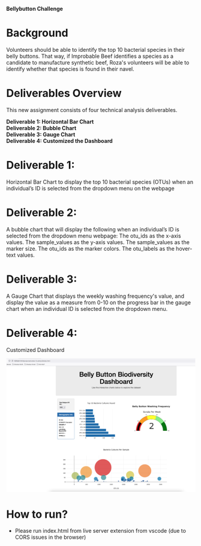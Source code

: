 **Bellybutton Challenge**

# Background
Volunteers should be able to identify the top 10 bacterial species in their belly buttons. That way, if Improbable Beef identifies a species as a candidate to manufacture synthetic beef, Roza's volunteers will be able to identify whether that species is found in their navel.

# Deliverables Overview
This new assignment consists of four technical analysis deliverables. 

**Deliverable 1: Horizontal Bar Chart** <br>
**Deliverable 2: Bubble Chart** <br>
**Deliverable 3: Gauge Chart**<br>
**Deliverable 4: Customized the Dashboard**<br>


# Deliverable 1: 

Horizontal Bar Chart to display the top 10 bacterial species (OTUs) when an individual’s ID is selected from the dropdown menu on the webpage

# Deliverable 2:

A bubble chart that will display the following when an individual’s ID is selected from the dropdown menu webpage:
   The otu_ids as the x-axis values.
   The sample_values as the y-axis values.
   The sample_values as the marker size.
   The otu_ids as the marker colors.
   The otu_labels as the hover-text values.

# Deliverable 3: 

A Gauge Chart that displays the weekly washing frequency's value, and display the value as a measure from 0-10 on the progress bar in the gauge chart when an individual ID is selected from the dropdown menu.

# Deliverable 4: 

Customized Dashboard

![Dashboard](https://github.com/vijaycse/belly_button_challenge/blob/master/resources/bellybuttpon_dashboard.png)


# How to run?
  - Please run index.html from live server extension from vscode (due to CORS issues in the browser)
